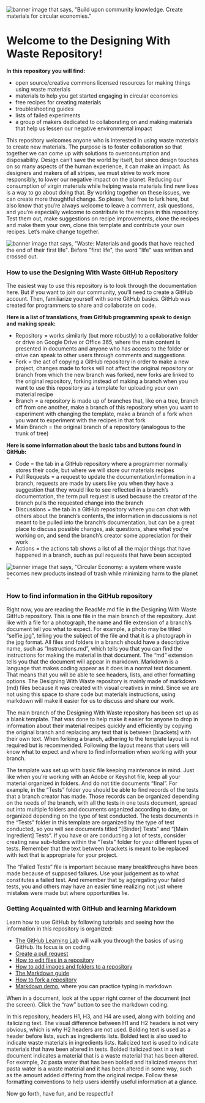 ![banner image that says, "Build upon community knowledge. Create materials for circular economies."](https://github.com/designingwithwaste/designingwithwaste/blob/main/GettingStarted/Images/ReadMe/ReadMeBanner.png)

# Welcome to the Designing With Waste Repository! 

**In this repository you will find:**
- open source/creative commons licensed resources for making things using waste materials
- materials to help you get started engaging in circular economies
- free recipes for creating materials
- troubleshooting guides
- lists of failed experiments
- a group of makers dedicated to collaborating on and making materials that help us lessen our negative environmental impact

This repository welcomes anyone who is interested in using waste materials to create new materials. The purpose is to foster collaboration so that together we can come up with solutions to overconsumption and disposability. Design can’t save the world by itself, but since design touches on so many aspects of the human experience, it can make an impact. As designers and makers of all stripes, we must strive to work more responsibly, to lower our negative impact on the planet. Reducing our consumption of virgin materials while helping waste materials find new lives is a way to go about doing that. By working together on these issues, we can create more thoughtful change. So please, feel free to lurk here, but also know that you’re always welcome to leave a comment, ask questions, and you’re especially welcome to contribute to the recipes in this repository. Test them out, make suggestions on recipe improvements, clone the recipes and make them your own, clone this template and contribute your own recipes. Let’s make change together. 

![banner image that says, "Waste: Materials and goods that have reached the end of their first life". Before "first life", the word "life" was written and crossed out.](https://github.com/designingwithwaste/designingwithwaste/blob/main/GettingStarted/Images/ReadMe/WasteBanner.png)

### How to use the Designing With Waste GitHub Repository

The easiest way to use this repository is to look through the documentation here. But if you want to join our community, you’ll need to create a GitHub account. Then, familiarize yourself with some GitHub basics. GitHub was created for programmers to share and collaborate on code. 

**Here is a list of translations, from GitHub programming speak to design and making speak:**
- Repository = works similarly (but more robustly) to a collaborative folder or drive on Google Drive or Office 365, where the main content is presented in documents and anyone who has access to the folder or drive can speak to other users through comments and suggestions
- Fork = the act of copying a GitHub repository in order to make a new project, changes made to forks will not affect the original repository or branch from which the new branch was forked, new forks are linked to the original repository, forking instead of making a branch when you want to use this repository as a template for uploading your own material recipe
- Branch = a repository is made up of branches that, like on a tree, branch off from one another, make a branch of this repository when you want to experiment with changing the template, make a branch of a fork when you want to experiment with the recipes in that fork
- Main Branch = the original branch of a repository (analogous to the trunk of tree)

**Here is some information about the basic tabs and buttons found in GitHub:**
- Code = the tab in a GitHub repository where a programmer normally stores their code, but where we will store our materials recipes
- Pull Requests = a request to update the documentation/information in a branch, requests are made by users like you when they have a suggestion that they would like to see reflected in a branch’s documentation, the term pull request is used because the creator of the branch pulls the requested change into the branch
- Discussions = the tab in a GitHub repository where you can chat with others about the branch’s contents, the information in discussions is not meant to be pulled into the branch’s documentation, but can be a great place to discuss possible changes, ask questions, share what you’re working on, and send the branch’s creator some appreciation for their work
- Actions = the actions tab shows a list of all the major things that have happened in a branch, such as pull requests that have been accepted

![banner image that says, "Circular Economy: a system where waste becomes new products instead of trash while minimizing harm to the planet  "](https://github.com/designingwithwaste/designingwithwaste/blob/main/GettingStarted/Images/ReadMe/CircularEconomyBanner.png)

### How to find information in the GitHub repository

Right now, you are reading the ReadMe.md file in the Designing With Waste GitHub repository. This is one file in the main branch of the repository. Just like with a file for a photograph, the name and file extension of a branch’s document tell you what to expect. For example, a photo may be titled “selfie.jpg”, telling you the subject of the file and that it is a photograph in the jpg format. All files and folders in a branch should have a descriptive name, such as “Instructions.md”, which tells you that you can find the instructions for making the material in that document. The “md” extension tells you that the document will appear in markdown. Markdown is a language that makes coding appear as it does in a normal text document. That means that you will be able to see headers, lists, and other formatting options. The Designing With Waste repository is mainly made of markdown (md) files because it was created with visual creatives in mind. Since we are not using this space to share code but materials instructions, using markdown will make it easier for us to discuss and share our work.

The main branch of the Designing With Waste repository has been set up as a blank template. That was done to help make it easier for anyone to drop in information about their material recipes quickly and efficiently by copying the original branch and replacing any text that is between [brackets] with their own text. When forking a branch, adhering to the template layout is not required but is recommended. Following the layout means that users will know what to expect and where to find information when working with your branch. 

The template was set up with basic file keeping maintenance in mind. Just like when you’re working with an Adobe or Keyshot file, keep all your material organized in folders. And do not title documents “final”. For example, in the “Tests” folder you should be able to find records of the tests that a branch creator has made. Those records can be organized depending on the needs of the branch, with all the tests in one tests document, spread out into multiple folders and documents organized according to date, or organized depending on the type of test conducted. The tests documents in the “Tests” folder in this template are organized by the type of test conducted, so you will see documents titled “[Binder] Tests” and “[Main Ingredient] Tests”. If you have or are conducting a lot of tests, consider creating new sub-folders within the “Tests” folder for your different types of tests. Remember that the text between brackets is meant to be replaced with text that is appropriate for your project.

The “Failed Tests” file is important because many breakthroughs have been made because of supposed failures. Use your judgement as to what constitutes a failed test. And remember that by aggregating your failed tests, you and others may have an easier time realizing not just where mistakes were made but where opportunities lie. 

### Getting Acquainted with GitHub and learning Markdown

Learn how to use GitHub by following tutorials and seeing how the information in this repository is organized:

- [The GitHub Learning Lab](https://lab.github.com/githubtraining/introduction-to-github) will walk you through the basics of using GitHub. Its focus is on coding. 
- [Create a pull request](https://docs.github.com/en/rest/reference/pulls#create-a-pull-request)
- [How to edit files in a repository](https://docs.github.com/en/github/managing-files-in-a-repository/editing-files-in-your-repository)
- [How to add images and folders to a repository](https://github.com/designingwithwaste/designingwithwaste/blob/main/GettingStarted/Images/HowToAddImages/AddingImages.md)
- [The Markdown guide](https://www.markdownguide.org/)
- [How to fork a repository](https://docs.github.com/en/github/getting-started-with-github/fork-a-repo)
- [Markdown demo](http://markdown-it.github.io/), where you can practice typing in markdown 

When in a document, look at the upper right corner of the document (not the screen). Click the “raw” button to see the markdown coding. 

In this repository, headers H1, H3, and H4 are used, along with bolding and italicizing text. The visual difference between H1 and H2 headers is not very obvious, which is why H2 headers are not used. Bolding text is used as a header before lists, such as ingredients lists. Bolded text is also used to indicate waste materials in ingredients lists. Italicized text is used to indicate materials that have been altered in tests. Bolded italicized text in a test document indicates a material that is a waste material that has been altered. For example, 2c pasta water that has been bolded and italicized means that pasta water is a waste material and it has been altered in some way, such as the amount added differing from the original recipe. Follow these formatting conventions to help users identify useful information at a glance.


Now go forth, have fun, and be respectful!

<!---
designingwithwaste/designingwithwaste is a ✨ special ✨ repository because its `README.md` (this file) appears on your GitHub profile.
You can click the Preview link to take a look at your changes.
--->
